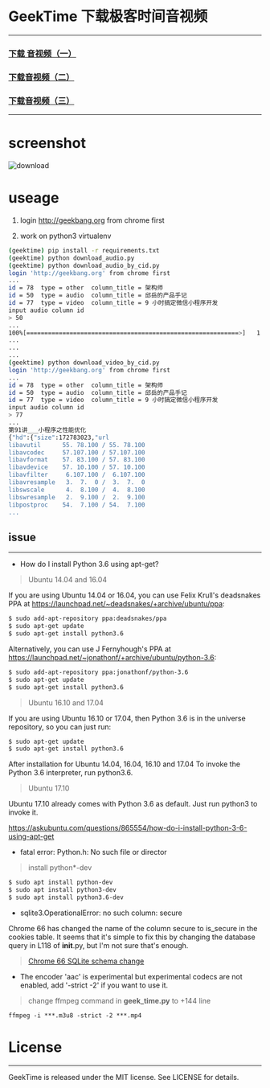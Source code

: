 # GeekTime 下载极客时间音视频
---

### [下载 音视频（一）](http://iosdevlog.com/2018/04/19/time.html)
### [下载音视频（二）](http://iosdevlog.com/python/2018/04/26/geektime.html)
### [下载音视频（三）](http://iosdevlog.com/2018/04/28/geek-time.html)

---

# screenshot

![download](./screenshot/download.png)

# useage

1. login <http://geekbang.org> from chrome first

2. work on python3 virtualenv

```bash
(geektime) pip install -r requirements.txt
(geektime) python download_audio.py
(geektime) python download_audio_by_cid.py
login 'http://geekbang.org' from chrome first
...
id = 78  type = other  column_title = 架构师
id = 50  type = audio  column_title = 邱岳的产品手记
id = 77  type = video  column_title = 9 小时搞定微信小程序开发
input audio column id
> 50
...
100%[===========================================================>]   1.87K  --.-KB/s    in 0s
...
...
...
(geektime) python download_video_by_cid.py
login 'http://geekbang.org' from chrome first
...
id = 78  type = other  column_title = 架构师
id = 50  type = audio  column_title = 邱岳的产品手记
id = 77  type = video  column_title = 9 小时搞定微信小程序开发
input audio column id
> 77 
...
第91讲___小程序之性能优化
{"hd":{"size":172783023,"url
libavutil      55. 78.100 / 55. 78.100
libavcodec     57.107.100 / 57.107.100
libavformat    57. 83.100 / 57. 83.100
libavdevice    57. 10.100 / 57. 10.100
libavfilter     6.107.100 /  6.107.100
libavresample   3.  7.  0 /  3.  7.  0
libswscale      4.  8.100 /  4.  8.100
libswresample   2.  9.100 /  2.  9.100
libpostproc    54.  7.100 / 54.  7.100
...
```

## issue
---

* How do I install Python 3.6 using apt-get?

> Ubuntu 14.04 and 16.04

If you are using Ubuntu 14.04 or 16.04, you can use Felix Krull's deadsnakes PPA at https://launchpad.net/~deadsnakes/+archive/ubuntu/ppa:

```bash
$ sudo add-apt-repository ppa:deadsnakes/ppa
$ sudo apt-get update
$ sudo apt-get install python3.6
```

Alternatively, you can use J Fernyhough's PPA at https://launchpad.net/~jonathonf/+archive/ubuntu/python-3.6:

```bash
$ sudo add-apt-repository ppa:jonathonf/python-3.6
$ sudo apt-get update
$ sudo apt-get install python3.6
```

> Ubuntu 16.10 and 17.04

If you are using Ubuntu 16.10 or 17.04, then Python 3.6 is in the universe repository, so you can just run:

```bash
$ sudo apt-get update
$ sudo apt-get install python3.6
```

After installation for Ubuntu 14.04, 16.04, 16.10 and 17.04
To invoke the Python 3.6 interpreter, run python3.6.

> Ubuntu 17.10

Ubuntu 17.10 already comes with Python 3.6 as default. Just run python3 to invoke it.

<https://askubuntu.com/questions/865554/how-do-i-install-python-3-6-using-apt-get>

* fatal error: Python.h: No such file or director

> install python*-dev

```bash
$ sudo apt install python-dev
$ sudo apt install python3-dev
$ sudo apt install python3.6-dev
```

* sqlite3.OperationalError: no such column: secure

Chrome 66 has changed the name of the column secure to is_secure in the cookies table. It seems that it's simple to fix this by changing the database query in L118 of __init__.py, but I'm not sure that's enough.

> [Chrome 66 SQLite schema change](https://bitbucket.org/richardpenman/browsercookie/issues/26/chrome-66-sqlite-schema-change)

* The encoder 'aac' is experimental but experimental codecs are not enabled, add '-strict -2' if you want to use it.

> change ffmpeg command in **geek_time.py** to +144 line

```
ffmpeg -i ***.m3u8 -strict -2 ***.mp4
```


# License
---

GeekTime is released under the MIT license. See LICENSE for details.
